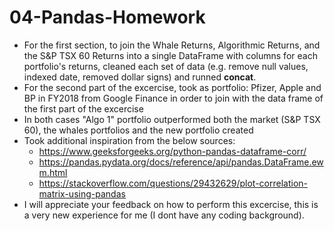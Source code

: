 # 04-Pandas-Homework
* For the first section, to join the Whale Returns, Algorithmic Returns, and the S&P TSX 60 Returns into a single DataFrame with columns for each portfolio's returns, cleaned each set of data (e.g. remove null values, indexed date, removed dollar signs) and runned **concat**.
* For the second part of the excercise, took as portfolio: Pfizer, Apple and BP in FY2018 from Google Finance in order to join with the data frame of the first part of the excercise
* In both cases "Algo 1" portfolio outperformed both the market (S&P TSX 60), the whales portfolios and the new portfolio created
* Took additional inspiration from the below sources: 
  * https://www.geeksforgeeks.org/python-pandas-dataframe-corr/
  * https://pandas.pydata.org/docs/reference/api/pandas.DataFrame.ewm.html
  * https://stackoverflow.com/questions/29432629/plot-correlation-matrix-using-pandas
* I will appreciate your feedback on how to perform this excercise, this is a very new experience for me (I dont have any coding background).
